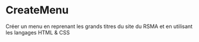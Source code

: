 # CreateMenu
Créer un menu en reprenant les grands titres du site du RSMA et en utilisant les langages HTML &amp; CSS

